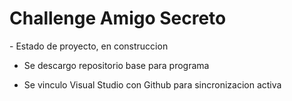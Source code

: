 <H1> Challenge Amigo Secreto </H1>
- Estado de proyecto, en construccion

- Se descargo repositorio base para programa

- Se vinculo Visual Studio con Github para sincronizacion activa
